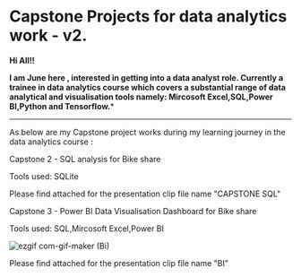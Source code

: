 # Capstone Projects for data analytics work - v2.

**Hi All!!**

**I am June here , interested in getting into a data analyst role.
Currently a trainee in data analytics course which covers a substantial range of data analytical and visualisation tools namely: Mircosoft Excel,SQL,Power BI,Python and Tensorflow.***

---
As below are my Capstone project works during my learning journey in the data analytics course  :

Capstone 2 - SQL analysis for Bike share

Tools used: SQLite

Please find attached for the presentation clip  file name "CAPSTONE SQL"


Capstone 3 - Power BI Data Visualisation Dashboard for Bike share

Tools used: SQL,Mircosoft Excel,Power BI

![ezgif com-gif-maker (Bi)](https://user-images.githubusercontent.com/106800713/189535769-9902f9f2-e14e-4495-b939-692d018949ea.gif)



Please find attached for the presentation clip file name "BI"




